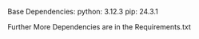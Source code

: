 Base Dependencies:
  python: 3.12.3
  pip: 24.3.1
  
Further More Dependencies are in the Requirements.txt
